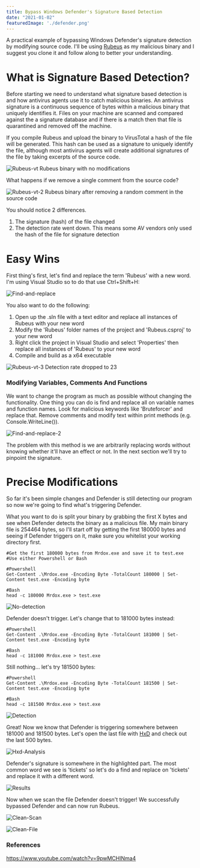 ```yaml
---
title: Bypass Windows Defender's Signature Based Detection
date: "2021-01-02"
featuredImage: './defender.png'
---
```


A practical example of bypassing Windows Defender's signature detection by modifying source code<!-- end -->. I'll be using <a href="https://github.com/GhostPack/Rubeus">Rubeus</a> as my malicious binary and I suggest you clone it and follow along to better your understanding.

# What is Signature Based Detection?

Before starting we need to understand what signature based detection is and how antivirus agents use it to catch malicious binaries. An antivirus signature is a continuous sequence of bytes within a malicious binary that uniquely identifies it. Files on your machine are scanned and compared against the a signature database and if there is a match then that file is quarantined and removed off the machine.

If you compile Rubeus and upload the binary to VirusTotal a hash of the file will be generated. This hash can be used as a signature to uniquely identify the file, although most antivirus agents will create additional signatures of the file by taking excerpts of the source code.

![Rubeus-vt](./vt-rubeus-hash.png)
Rubeus binary with no modifications

What happens if we remove a single comment from the source code?

![Rubeus-vt-2](./vt-rubeus-hash-2.png)
Rubeus binary after removing a random comment in the source code 

You should notice 2 differences.

1.  The signature (hash) of the file changed
2.  The detection rate went down. This means some AV vendors only used the hash of the file for signature detection

# Easy Wins

First thing's first, let's find and replace the term 'Rubeus' with a new word. I'm using Visual Studio so to do that use Ctrl+Shift+H:

![Find-and-replace](./find-and-replace-all.png)

You also want to do the following:
1.  Open up the .sln file with a text editor and replace all instances of Rubeus with your new word
2.  Modify the 'Rubeus' folder names of the project and 'Rubeus.csproj' to your new word
3.  Right click the project in Visual Studio and select 'Properties' then replace all instances of 'Rubeus' to your new word
4.  Compile and build as a x64 executable

![Rubeus-vt-3](./vt-rubeus-hash-3.png)
Detection rate dropped to 23

### Modifying Variables, Comments And Functions

We want to change the program as much as possible without changing the functionality. One thing you can do is find and replace all on variable names and function names. Look for malicious keywords like 'Bruteforcer' and replace that. Remove comments and modify text within print methods (e.g. Console.WriteLine()).

![Find-and-replace-2](./find-and-replace-all-2.png)

The problem with this method is we are arbitrarily replacing words without knowing whether it'll have an effect or not. In the next section we'll try to pinpoint the signature.

# Precise Modifications

So far it's been simple changes and Defender is still detecting our program so now we're going to find what's triggering Defender. 

What you want to do is split your binary by grabbing the first X bytes and see when Defender detects the binary as a malicious file. My main binary file is 254464 bytes, so I'll start off by getting the first 180000 bytes and seeing if Defender triggers on it, make sure you whitelist your working directory first.

    #Get the first 180000 bytes from Mrdox.exe and save it to test.exe
    #Use either Powershell or Bash

    #Powershell
    Get-Content .\Mrdox.exe -Encoding Byte -TotalCount 180000 | Set-Content test.exe -Encoding byte

    #Bash
    head -c 180000 Mrdox.exe > test.exe

![No-detection](./no-detection.gif)

Defender doesn't trigger. Let's change that to 181000 bytes instead:

    #Powershell
    Get-Content .\Mrdox.exe -Encoding Byte -TotalCount 181000 | Set-Content test.exe -Encoding byte

    #Bash
    head -c 181000 Mrdox.exe > test.exe


Still nothing... let's try 181500 bytes:

    #Powershell
    Get-Content .\Mrdox.exe -Encoding Byte -TotalCount 181500 | Set-Content test.exe -Encoding byte

    #Bash
    head -c 181500 Mrdox.exe > test.exe


![Detection](./detection.gif)

Great! Now we know that Defender is triggering somewhere between 181000 and 181500 bytes. Let's open the last file with <a href="https://mh-nexus.de/en/hxd/">HxD</a> and check out the last 500 bytes.

![Hxd-Analysis](./hxd-analysis.png)

Defender's signature is somewhere in the highlighted part. The most common word we see is 'tickets' so let's do a find and replace on 'tickets' and replace it with a different word.

![Results](./find-and-replace-all-results.png)

Now when we scan the file Defender doesn't trigger! We successfully bypassed Defender and can now run Rubeus.

![Clean-Scan](./clean-scan.gif)

![Clean-File](./clean-file.png)

### References

https://www.youtube.com/watch?v=9pwMCHlNma4
